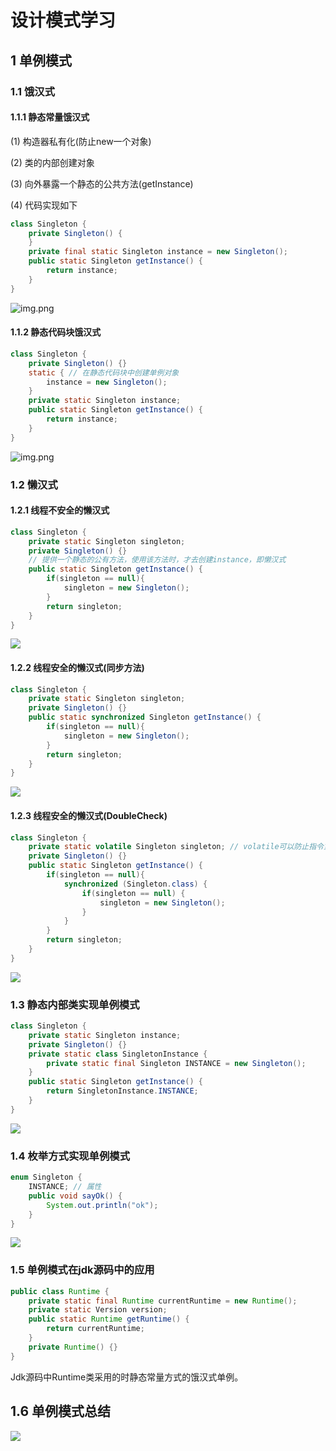 # 设计模式学习
## 1 单例模式
### 1.1 饿汉式
#### 1.1.1 静态常量饿汉式
(1) 构造器私有化(防止new一个对象)

(2) 类的内部创建对象

(3) 向外暴露一个静态的公共方法(getInstance)

(4) 代码实现如下
```java
class Singleton {
    private Singleton() {
    }
    private final static Singleton instance = new Singleton();
    public static Singleton getInstance() {
        return instance;
    }
}
```
![img.png](assets/img.png)

#### 1.1.2 静态代码块饿汉式
```java
class Singleton {
    private Singleton() {}
    static { // 在静态代码块中创建单例对象
        instance = new Singleton();
    }
    private static Singleton instance;
    public static Singleton getInstance() {
        return instance;
    }
}
```
![img.png](assets/img2.png)
### 1.2 懒汉式
#### 1.2.1 线程不安全的懒汉式
```java
class Singleton {
    private static Singleton singleton;
    private Singleton() {}
    // 提供一个静态的公有方法，使用该方法时，才去创建instance，即懒汉式
    public static Singleton getInstance() {
        if(singleton == null){
            singleton = new Singleton();
        }
        return singleton;
    }
}
```
![](./assets/README-1701488045618.png)
#### 1.2.2 线程安全的懒汉式(同步方法)
```java
class Singleton {
    private static Singleton singleton;
    private Singleton() {}
    public static synchronized Singleton getInstance() {
        if(singleton == null){
            singleton = new Singleton();
        }
        return singleton;
    }
}
```
![](./assets/README-1701488287464.png)
#### 1.2.3 线程安全的懒汉式(DoubleCheck)
```java
class Singleton {
    private static volatile Singleton singleton; // volatile可以防止指令重排，并且保证可见性
    private Singleton() {}
    public static Singleton getInstance() {
        if(singleton == null){
            synchronized (Singleton.class) {
                if(singleton == null) {
                    singleton = new Singleton();
                }
            }
        }
        return singleton;
    }
}
```
![](./assets/README-1701488963698.png)
### 1.3 静态内部类实现单例模式
```java
class Singleton {
    private static Singleton instance;
    private Singleton() {}
    private static class SingletonInstance {
        private static final Singleton INSTANCE = new Singleton();
    }
    public static Singleton getInstance() {
        return SingletonInstance.INSTANCE;
    }
}
```
![](./assets/README-1701489422015.png)
### 1.4 枚举方式实现单例模式
```java
enum Singleton {
    INSTANCE; // 属性
    public void sayOk() {
        System.out.println("ok");
    }
}
```
![](./assets/README-1701490172687.png)
### 1.5 单例模式在jdk源码中的应用
```java
public class Runtime {
    private static final Runtime currentRuntime = new Runtime();
    private static Version version;
    public static Runtime getRuntime() {
        return currentRuntime;
    }
    private Runtime() {}
}
```
Jdk源码中Runtime类采用的时静态常量方式的饿汉式单例。
## 1.6 单例模式总结
![](./assets/README-1701490549174.png)
